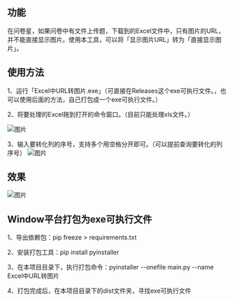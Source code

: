 ## 功能
在问卷星，如果问卷中有文件上传题，下载到的Excel文件中，只有图片的URL，并不能直接显示图片。使用本工具，可以将「显示图片URL」转为「直接显示图片」。

## 使用方法
1、运行「Excel中URL转图片.exe」（可直接在Releases这个exe可执行文件。，也可以使用后面的方法，自己打包成一个exe可执行文件。）

2、将要处理的Excel拖到打开的命令窗口。（目前只能处理xls文件。）

![图片](https://helpimage.paperol.cn/20230817091553.png)

3、输入要转化列的序号，支持多个用空格分开即可。（可以提前查询要转化的列序号）
![图片](https://helpimage.paperol.cn/20230817091632.png)

## 效果
![图片](https://helpimage.paperol.cn/20230817091947.png)

## Window平台打包为exe可执行文件
1、导出依赖包：pip freeze > requirements.txt

2、安装打包工具：pip install pyinstaller

3、在本项目目录下，执行打包命令：pyinstaller --onefile  main.py --name Excel中URL转图片

4、打包完成后，在本项目目录下的dist文件夹，寻找exe可执行文件
